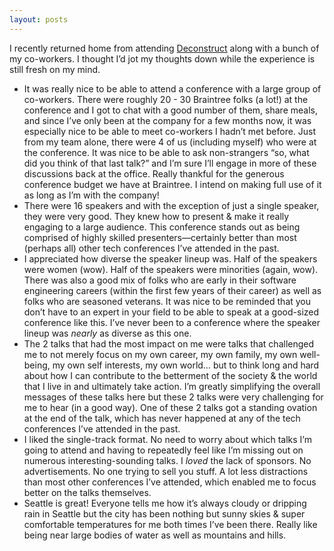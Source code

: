 ```yaml
---
layout: posts
---
```


I recently returned home from attending [Deconstruct](https://www.deconstructconf.com/) along with a bunch of my co-workers. I thought I’d jot my thoughts down while the experience is still fresh on my mind.

* It was really nice to be able to attend a conference with a large group of co-workers. There were roughly 20 - 30 Braintree folks (a lot!) at the conference and I got to chat with a good number of them, share meals, and since I’ve only been at the company for a few months now, it was especially nice to be able to meet co-workers I hadn’t met before. Just from my team alone, there were 4 of us (including myself) who were at the conference. It was nice to be able to ask non-strangers “so, what did you think of that last talk?” and I’m sure I’ll engage in more of these discussions back at the office. Really thankful for the generous conference budget we have at Braintree. I intend on making full use of it as long as I’m with the company!
* There were 16 speakers and with the exception of just a single speaker, they were very good. They knew how to present & make it really engaging to a large audience. This conference stands out as being comprised of highly skilled presenters—certainly better than most (perhaps all) other tech conferences I’ve attended in the past.
* I appreciated how diverse the speaker lineup was. Half of the speakers were women (wow). Half of the speakers were minorities (again, wow). There was also a good mix of folks who are early in their software engineering careers (within the first few years of their career) as well as folks who are seasoned veterans. It was nice to be reminded that you don’t have to an expert in your field to be able to speak at a good-sized conference like this. I’ve never been to a conference where the speaker lineup was *nearly* as diverse as this one.
* The 2 talks that had the most impact on me were talks that challenged me to not merely focus on my own career, my own family, my own well-being, my own self interests, my own world… but to think long and hard about how I can contribute to the betterment of the society & the world that I live in and ultimately take action. I’m greatly simplifying the overall messages of these talks here but these 2 talks were very challenging for me to hear (in a good way). One of these 2 talks got a standing ovation at the end of the talk, which has never happened at any of the tech conferences I’ve attended in the past.
* I liked the single-track format. No need to worry about which talks I’m going to attend and having to repeatedly feel like I’m missing out on numerous interesting-sounding talks. I *loved* the lack of sponsors. No advertisements. No one trying to sell you stuff. A lot less distractions than most other conferences I’ve attended, which enabled me to focus better on the talks themselves.
* Seattle is great! Everyone tells me how it’s always cloudy or dripping rain in Seattle but the city has been nothing but sunny skies & super comfortable temperatures for me both times I’ve been there. Really like being near large bodies of water as well as mountains and hills.
